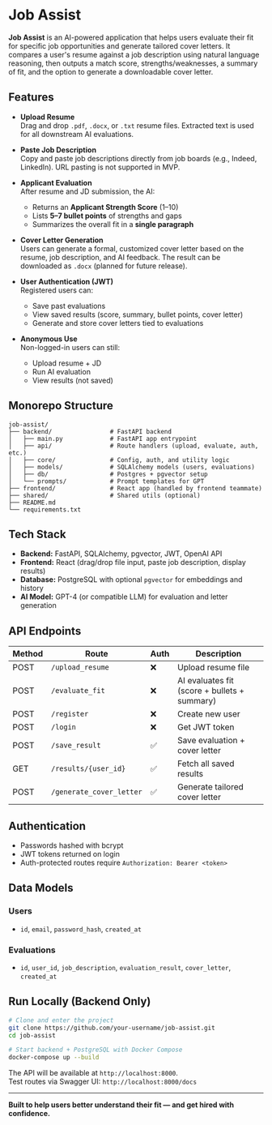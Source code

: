 
# Job Assist

**Job Assist** is an AI-powered application that helps users evaluate their fit for specific job opportunities and generate tailored cover letters. It compares a user's resume against a job description using natural language reasoning, then outputs a match score, strengths/weaknesses, a summary of fit, and the option to generate a downloadable cover letter.

## Features

- **Upload Resume**  
  Drag and drop `.pdf`, `.docx`, or `.txt` resume files. Extracted text is used for all downstream AI evaluations.

- **Paste Job Description**  
  Copy and paste job descriptions directly from job boards (e.g., Indeed, LinkedIn). URL pasting is not supported in MVP.

- **Applicant Evaluation**  
  After resume and JD submission, the AI:
  - Returns an **Applicant Strength Score** (1–10)
  - Lists **5–7 bullet points** of strengths and gaps
  - Summarizes the overall fit in a **single paragraph**

- **Cover Letter Generation**  
  Users can generate a formal, customized cover letter based on the resume, job description, and AI feedback. The result can be downloaded as `.docx` (planned for future release).

- **User Authentication (JWT)**  
  Registered users can:
  - Save past evaluations
  - View saved results (score, summary, bullet points, cover letter)
  - Generate and store cover letters tied to evaluations

- **Anonymous Use**  
  Non-logged-in users can still:
  - Upload resume + JD
  - Run AI evaluation
  - View results (not saved)

## Monorepo Structure

```
job-assist/
├── backend/                # FastAPI backend
│   ├── main.py             # FastAPI app entrypoint
│   ├── api/                # Route handlers (upload, evaluate, auth, etc.)
│   ├── core/               # Config, auth, and utility logic
│   ├── models/             # SQLAlchemy models (users, evaluations)
│   ├── db/                 # Postgres + pgvector setup
│   └── prompts/            # Prompt templates for GPT
├── frontend/               # React app (handled by frontend teammate)
├── shared/                 # Shared utils (optional)
├── README.md
└── requirements.txt
```

## Tech Stack

- **Backend:** FastAPI, SQLAlchemy, pgvector, JWT, OpenAI API
- **Frontend:** React (drag/drop file input, paste job description, display results)
- **Database:** PostgreSQL with optional `pgvector` for embeddings and history
- **AI Model:** GPT-4 (or compatible LLM) for evaluation and letter generation

## API Endpoints

| Method | Route                    | Auth | Description |
|--------|--------------------------|------|-------------|
| POST   | `/upload_resume`         | ❌    | Upload resume file |
| POST   | `/evaluate_fit`          | ❌    | AI evaluates fit (score + bullets + summary) |
| POST   | `/register`              | ❌    | Create new user |
| POST   | `/login`                 | ❌    | Get JWT token |
| POST   | `/save_result`           | ✅    | Save evaluation + cover letter |
| GET    | `/results/{user_id}`     | ✅    | Fetch all saved results |
| POST   | `/generate_cover_letter` | ✅    | Generate tailored cover letter |

## Authentication

- Passwords hashed with bcrypt
- JWT tokens returned on login
- Auth-protected routes require `Authorization: Bearer <token>`

## Data Models

### Users
- `id`, `email`, `password_hash`, `created_at`

### Evaluations
- `id`, `user_id`, `job_description`, `evaluation_result`, `cover_letter`, `created_at`

## Run Locally (Backend Only)

```bash
# Clone and enter the project
git clone https://github.com/your-username/job-assist.git
cd job-assist

# Start backend + PostgreSQL with Docker Compose
docker-compose up --build
```

The API will be available at `http://localhost:8000`.  
Test routes via Swagger UI: `http://localhost:8000/docs`

---

**Built to help users better understand their fit — and get hired with confidence.**
